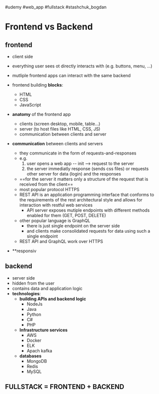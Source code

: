 
#udemy #web_app  #fullstack #stashchuk_bogdan 





# Frontend vs Backend

## frontend
- client side
- everything user sees ot directly interacts with (e.g. buttons, menu, ...)
- mutliple frontend apps can interact with the same backend
- frontend building **blocks**:
	- HTML
	- CSS
	- JavaScript
- **anatomy** of the frontend app
	- clients (screen desktop, mobile, table...)
	- server (to host files like HTML, CSS, JS)
	- communication between clients and server
- **communication** between clients and servers
	- they communicate in the form of  requests-and-responses
	- e.g.
		1. user opens a web app -- init --> request to the server
		2. the server immediatly response (sends css files) or requests other server for data (login) and the responses 
	- ==for the server it matters only a structure of the request that is received from the client==
	- most popular protocol HTTPS
	- REST API is an application programming interface that conforms to the requirements of the rest architectural style  and allows for interaction with restful web services 
		- API server exposes mutiple endpoints with different methods enabled for them (GET, POST, DELETE)
	- other popular language is GraphQL
		- there is just single endpoint on the server side
		- and clients make consolidated requests for data using such a single endpoint
	- REST API and GraphQL work over HTTPS

- **responsiv



## backend
- server side
- hidden from the user
- contains data and application logic
- **technologies**:
	- **building APIs and backend logic**
		- NodeJs
		- Java
		- Python
		- C#
		- PHP
	- **Infrastructure services**
		- AWS
		- Docker
		- ELK
		- Apach kafka
	- **databases**
		- MongoDB
		- Redis
		- MySQL

## FULLSTACK = FRONTEND + BACKEND




